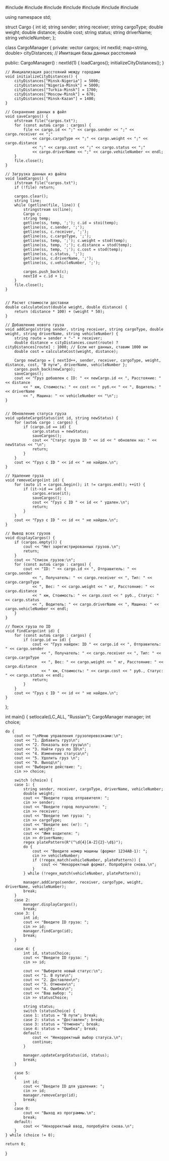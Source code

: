 #include <iostream>
#include <vector>
#include <string>
#include <fstream>
#include <sstream>
#include <map>
#include <regex>


using namespace std;

struct Cargo {
    int id;
    string sender;
    string receiver;
    string cargoType;
    double weight;
    double distance;
    double cost;
    string status;
    string driverName;      
    string vehicleNumber;
};

class CargoManager {
private:
    vector<Cargo> cargos;
    int nextId;
    map<string, double> cityDistances; // Имитация базы данных расстояний

public:
    CargoManager() : nextId(1) {
        loadCargos();
        initializeCityDistances();
    }

    // Инициализация расстояний между городами
    void initializeCityDistances() {
        cityDistances["Minsk-Nigeria"] = 5000;
        cityDistances["Nigeria-Minsk"] = 5000;
        cityDistances["Turkia-Minsk"] = 1700;
        cityDistances["Moscow-Minsk"] = 670;
        cityDistances["Minsk-Kazan"] = 1400;
    }

    // Сохранение данных в файл
    void saveCargos() {
        ofstream file("cargos.txt");
        for (const auto& cargo : cargos) {
            file << cargo.id << ";" << cargo.sender << ";" << cargo.receiver << ";"
                << cargo.cargoType << ";" << cargo.weight << ";" << cargo.distance
                << ";" << cargo.cost << ";" << cargo.status << ";"
                << cargo.driverName << ";" << cargo.vehicleNumber << endl; 
        }
        file.close();
    }

    // Загрузка данных из файла
    void loadCargos() {
        ifstream file("cargos.txt");
        if (!file) return;

        cargos.clear();
        string line;
        while (getline(file, line)) {
            stringstream ss(line);
            Cargo c;
            string temp;
            getline(ss, temp, ';'); c.id = stoi(temp);
            getline(ss, c.sender, ';');
            getline(ss, c.receiver, ';');
            getline(ss, c.cargoType, ';');
            getline(ss, temp, ';'); c.weight = stod(temp);
            getline(ss, temp, ';'); c.distance = stod(temp);
            getline(ss, temp, ';'); c.cost = stod(temp);
            getline(ss, c.status, ';');
            getline(ss, c.driverName, ';');    
            getline(ss, c.vehicleNumber, ';'); 

            cargos.push_back(c);
            nextId = c.id + 1;
        }
        file.close();
    }


    // Расчет стоимости доставки
    double calculateCost(double weight, double distance) {
        return (distance * 100) + (weight * 50);
    }

    // Добавление нового груза
    void addCargo(string sender, string receiver, string cargoType, double weight, string driverName, string vehicleNumber) {
        string route = sender + "-" + receiver;
        double distance = cityDistances.count(route) ? cityDistances[route] : 1000; // Если нет данных, ставим 1000 км
        double cost = calculateCost(weight, distance);

        Cargo newCargo = { nextId++, sender, receiver, cargoType, weight, distance, cost, "В пути", driverName, vehicleNumber };
        cargos.push_back(newCargo);
        saveCargos();
        cout << "Груз добавлен с ID: " << newCargo.id << ", Расстояние: " << distance
            << " км, Стоимость: " << cost << " руб.<< " << ", Водитель: " << driverName
            << ", Машина: " << vehicleNumber << "\n";;
    }


    // Обновление статуса груза
    void updateCargoStatus(int id, string newStatus) {
        for (auto& cargo : cargos) {
            if (cargo.id == id) {
                cargo.status = newStatus;
                saveCargos();
                cout << "Статус груза ID " << id << " обновлен на: " << newStatus << "\n";
                return;
            }
        }
        cout << "Груз с ID " << id << " не найден.\n";
    }

    // Удаление груза
    void removeCargo(int id) {
        for (auto it = cargos.begin(); it != cargos.end(); ++it) {
            if (it->id == id) {
                cargos.erase(it);
                saveCargos();
                cout << "Груз с ID " << id << " удален.\n";
                return;
            }
        }
        cout << "Груз с ID " << id << " не найден.\n";
    }

    // Вывод всех грузов
    void displayCargos() {
        if (cargos.empty()) {
            cout << "Нет зарегистрированных грузов.\n";
            return;
        }
        cout << "Список грузов:\n";
        for (const auto& cargo : cargos) {
            cout << "ID: " << cargo.id << ", Отправитель: " << cargo.sender
                << ", Получатель: " << cargo.receiver << ", Тип: " << cargo.cargoType
                << ", Вес: " << cargo.weight << " кг, Расстояние: " << cargo.distance
                << " км, Стоимость: " << cargo.cost << " руб., Статус: " << cargo.status
                << ", Водитель: " << cargo.driverName << ", Машина: " << cargo.vehicleNumber << endl;
        }
    }

    // Поиск груза по ID
    void findCargo(int id) {
        for (const auto& cargo : cargos) {
            if (cargo.id == id) {
                cout << "Груз найден: ID " << cargo.id << ", Отправитель: " << cargo.sender
                    << ", Получатель: " << cargo.receiver << ", Тип: " << cargo.cargoType
                    << ", Вес: " << cargo.weight << " кг, Расстояние: " << cargo.distance
                    << " км, Стоимость: " << cargo.cost << " руб., Статус: " << cargo.status << endl;
                return;
            }
        }
        cout << "Груз с ID " << id << " не найден.\n";
    }
};


int main() {
    setlocale(LC_ALL, "Russian");
    CargoManager manager;
    int choice;

    do {
        cout << "\nМеню управления грузоперевозками:\n";
        cout << "1. Добавить груз\n";
        cout << "2. Показать все грузы\n";
        cout << "3. Найти груз по ID\n";
        cout << "4. Изменение статуса\n";
        cout << "5. Удолить груз \n";
        cout << "0. Выход\n";
        cout << "Выберите действие: ";
        cin >> choice;

        switch (choice) {
        case 1: {
            string sender, receiver, cargoType, driverName, vehicleNumber;
            double weight;
            cout << "Введите город отправителя: ";
            cin >> sender;
            cout << "Введите город получателя: ";
            cin >> receiver;
            cout << "Введите тип груза: ";
            cin >> cargoType;
            cout << "Введите вес (кг): ";
            cin >> weight;
            cout << "Имя водителя: ";
            cin >> driverName;
            regex platePattern(R"(^\d{4}[A-Z]{2}-\d$)");
            do {
                cout << "Введите номер машины (формат 1234AB-1): ";
                cin >> vehicleNumber;
                if (!regex_match(vehicleNumber, platePattern)) {
                    cout << "Некорректный формат. Попробуйте снова.\n";
                }
            } while (!regex_match(vehicleNumber, platePattern));

            manager.addCargo(sender, receiver, cargoType, weight, driverName, vehicleNumber);
            break;
        }
        case 2:
            manager.displayCargos();
            break;
        case 3: {
            int id;
            cout << "Введите ID груза: ";
            cin >> id;
            manager.findCargo(id);
            break;
        }

        case 4: {
            int id, statusChoice;
            cout << "Введите ID груза: ";
            cin >> id;

            cout << "Выберите новый статус:\n";
            cout << "1. В пути\n";
            cout << "2. Доставлен\n";
            cout << "3. Отменен\n";
            cout << "4. Ошибка\n";
            cout << "Ваш выбор: ";
            cin >> statusChoice;

            string status;
            switch (statusChoice) {
            case 1: status = "В пути"; break;
            case 2: status = "Доставлен"; break;
            case 3: status = "Отменен"; break;
            case 4: status = "Ошибка"; break;
            default:
                cout << "Некорректный выбор статуса.\n";
                continue;
            }

            manager.updateCargoStatus(id, status);
            break;
        }

        case 5:
        {
            int id;
            cout << "Введите ID для удаления: ";
            cin >> id;
            manager.removeCargo(id);
            break;
        }
        case 0:
            cout << "Выход из программы.\n";
            break;
        default:
            cout << "Некорректный ввод, попробуйте снова.\n";
        }
    } while (choice != 0);

    return 0;
}
